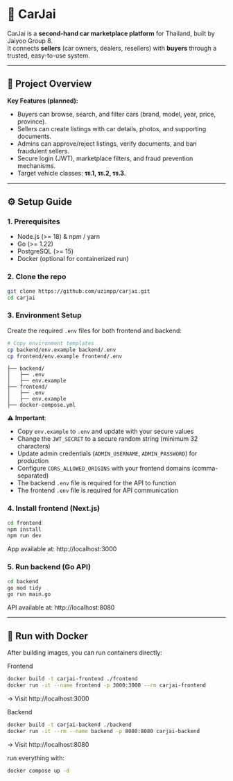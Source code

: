 # 🚗 CarJai

CarJai is a **second-hand car marketplace platform** for Thailand, built by Jaiyoo Group 8.  
It connects **sellers** (car owners, dealers, resellers) with **buyers** through a trusted, easy-to-use system.  

---

## 📖 Project Overview
**Key Features (planned):**
- Buyers can browse, search, and filter cars (brand, model, year, price, province).
- Sellers can create listings with car details, photos, and supporting documents.
- Admins can approve/reject listings, verify documents, and ban fraudulent sellers.
- Secure login (JWT), marketplace filters, and fraud prevention mechanisms.
- Target vehicle classes: **รย.1, รย.2, รย.3**.

---

## ⚙️ Setup Guide



### 1. Prerequisites
- Node.js (>= 18) & npm / yarn  
- Go (>= 1.22)  
- PostgreSQL (>= 15)  
- Docker (optional for containerized run)  

### 2. Clone the repo
```bash
git clone https://github.com/uzimpp/carjai.git
cd carjai
```

### 3. Environment Setup

Create the required `.env` files for both frontend and backend:

```bash
# Copy environment templates
cp backend/env.example backend/.env
cp frontend/env.example frontend/.env
```

```
├── backend/
│   ├── .env
│   ├── env.example
├── frontend/
│   ├── .env
│   ├── env.example
├── docker-compose.yml

```

⚠️ **Important**: 
- Copy `env.example` to `.env` and update with your secure values
- Change the `JWT_SECRET` to a secure random string (minimum 32 characters)
- Update admin credentials (`ADMIN_USERNAME`, `ADMIN_PASSWORD`) for production
- Configure `CORS_ALLOWED_ORIGINS` with your frontend domains (comma-separated)
- The backend `.env` file is required for the API to function
- The frontend `.env` file is required for API communication

### 4. Install frontend (Next.js)
```bash
cd frontend
npm install
npm run dev
```
App available at: http://localhost:3000

### 5. Run backend (Go API)
```bash
cd backend
go mod tidy
go run main.go
```
API available at: http://localhost:8080

---

## 🐳 Run with Docker

After building images, you can run containers directly:

Frontend
```bash
docker build -t carjai-frontend ./frontend
docker run -it --name frontend -p 3000:3000 --rm carjai-frontend
```
→ Visit http://localhost:3000

Backend
```bash
docker build -t carjai-backend ./backend
docker run -it --rm --name backend -p 8080:8080 carjai-backend
```
→ Visit http://localhost:8080

run everything with:
```bash
docker compose up -d
```
